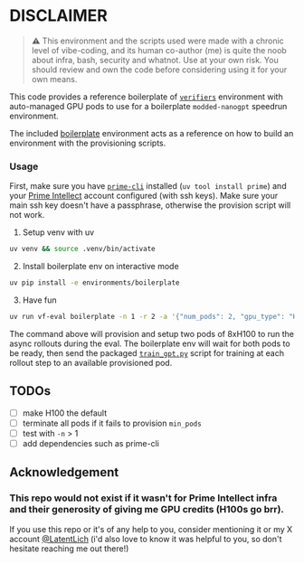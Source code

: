 # DISCLAIMER

> ⚠️ This environment and the scripts used were made with a chronic level of vibe-coding, and its human co-author (me) is quite the noob about infra, bash, security and whatnot. Use at your own risk. You should review and own the code before considering using it for your own means.

This code provides a reference boilerplate of [`verifiers`](https://github.com/willccbb/verifiers) environment with auto-managed GPU pods to use for a boilerplate `modded-nanogpt` speedrun environment.

The included [boilerplate](https://github.com/ob1-s/prime-pods-env/tree/main/environments/boilerplate) environment acts as a reference on how to build an environment with the provisioning scripts.

### Usage

First, make sure you have [`prime-cli`](https://github.com/PrimeIntellect-ai/prime-cli) installed (`uv tool install prime`) and your [Prime Intellect](https://www.primeintellect.ai/) account configured (with ssh keys). Make sure your main ssh key doesn't have a passphrase, otherwise the provision script will not work.

1. Setup venv with uv

```bash
uv venv && source .venv/bin/activate
```

2. Install boilerplate env on interactive mode

```bash
uv pip install -e environments/boilerplate 
```

3. Have fun

```bash
uv run vf-eval boilerplate -n 1 -r 2 -a '{"num_pods": 2, "gpu_type": "H100_80GB", "socket_type": "SXM5", "on_demand": "all"}' -m "dummy-model" -b "http://localhost:9999/v1" -k "DUMMY_KEY" -s && vf-tui
```

The command above will provision and setup two pods of 8xH100 to run the async rollouts during the eval. The boilerplate env will wait for both pods to be ready, then send the packaged [`train_gpt.py`](https://github.com/ob1-s/prime-pods-env/blob/main/environments/boilerplate/train_gpt.py) script for training at each rollout step to an available provisioned pod.

## TODOs

- [ ] make H100 the default
- [ ] terminate all pods if it fails to provision `min_pods`
- [ ] test with `-n` > 1
- [ ] add dependencies such as prime-cli

## Acknowledgement

### This repo would not exist if it wasn't for Prime Intellect infra and their generosity of giving me GPU credits (H100s go brr).

If you use this repo or it's of any help to you, consider mentioning it or my X account [@LatentLich](https://x.com/LatentLich/) (i'd also love to know it was helpful to you, so don't hesitate reaching me out there!)

